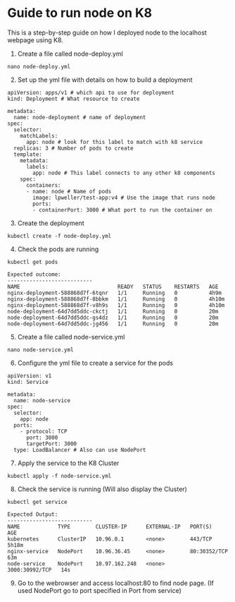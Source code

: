 # Guide to run node on K8
This is a step-by-step guide on how I deployed node to the localhost webpage using K8.

1. Create a file called node-deploy.yml
```
nano node-deploy.yml
```
2. Set up the yml file with details on how to build a deployment
```
apiVersion: apps/v1 # which api to use for deployment
kind: Deployment # What resource to create

metadata:
  name: node-deployment # name of deployment
spec:
  selector:
    matchLabels:
      app: node # look for this label to match with k8 service
  replicas: 3 # Number of pods to create
  template:
    metadata:
      labels:
        app: node # This label connects to any other k8 components
    spec:
      containers:
      - name: node # Name of pods
        image: lpweller/test-app:v4 # Use the image that runs node
        ports:
        - containerPort: 3000 # What port to run the container on
```
3. Create the deployment
```
kubectl create -f node-deploy.yml
```
4. Check the pods are running
```
kubectl get pods
```
```
Expected outcome:
---------------------------
NAME                               READY   STATUS    RESTARTS   AGE
nginx-deployment-588868d7f-6tqnr   1/1     Running   0          4h9m
nginx-deployment-588868d7f-8bbkm   1/1     Running   0          4h10m
nginx-deployment-588868d7f-v8h9s   1/1     Running   0          4h10m
node-deployment-64d7dd5ddc-ckctj   1/1     Running   0          20m
node-deployment-64d7dd5ddc-gs4dz   1/1     Running   0          20m
node-deployment-64d7dd5ddc-jg456   1/1     Running   0          20m
```
5. Create a file called node-service.yml
```
nano node-service.yml
```
6. Configure the yml file to create a service for the pods
```
apiVersion: v1
kind: Service

metadata:
  name: node-service
spec:
  selector:
    app: node
  ports:
    - protocol: TCP
      port: 3000
      targetPort: 3000
  type: LoadBalancer # Also can use NodePort
```
7. Apply the service to the K8 Cluster
```
kubectl apply -f node-service.yml
```
8. Check the service is running (Will also display the Cluster)
```
kubectl get service
```
```
Expected Output:
---------------------------
NAME            TYPE        CLUSTER-IP      EXTERNAL-IP   PORT(S)          AGE
kubernetes      ClusterIP   10.96.0.1       <none>        443/TCP          5h18m
nginx-service   NodePort    10.96.36.45     <none>        80:30352/TCP     63m
node-service    NodePort    10.97.162.248   <none>        3000:30992/TCP   14s
```
9. Go to the webrowser and access localhost:80 to find node page. (If used NodePort go to port specified in Port from service)